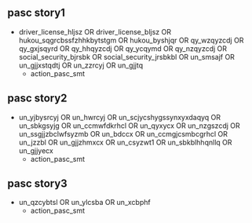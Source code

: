 ## pasc story1
* driver_license_hljsz OR driver_license_bljsz OR hukou_sqgrcbssfzhhkbytstgm OR hukou_byshjqr OR qy_wzqyzcdj OR qy_gxjsqyrd OR qy_hhqyzcdj OR qy_ycqymd OR qy_nzqyzcdj OR social_security_bjrsbk OR social_security_jrsbkbl OR un_smsajf OR un_gjjxstqdtj OR un_zzrcyj OR un_gjjtq
    - action_pasc_smt

## pasc story2
* un_yjbysrcyj OR un_hwrcyj OR un_scjycshygssynxyxdaqyq OR un_sbkgsyjg OR un_ccmwfdkrhcl OR un_qyxycx OR un_nzgszcdj OR un_ssgjjzbclwfsyzmb OR un_bdccx OR un_ccmgjcsmbcgrhcl OR un_jzzbl OR un_gjjzhmxcx OR un_csyzwt1 OR un_sbkblhhqnllq OR un_gjjyecx
    - action_pasc_smt

## pasc story3
* un_qzcybtsl OR un_ylcsba OR un_xcbphf
    - action_pasc_smt